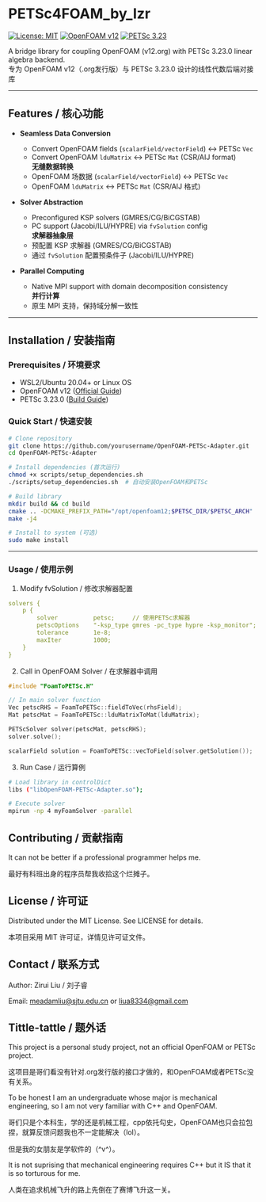 ﻿# PETSc4FOAM_by_lzr

[![License: MIT](https://img.shields.io/badge/License-MIT-blue.svg)](LICENSE)
[![OpenFOAM v12](https://img.shields.io/badge/OpenFOAM-v12-orange)](https://openfoam.org/)
[![PETSc 3.23](https://img.shields.io/badge/PETSc-3.23-brightgreen)](https://petsc.org/)

A bridge library for coupling OpenFOAM (v12.org) with PETSc 3.23.0 linear algebra backend.  
专为 OpenFOAM v12（.org发行版）与 PETSc 3.23.0 设计的线性代数后端对接库

---

## Features / 核心功能

- ​**​Seamless Data Conversion​**​  
  - Convert OpenFOAM fields (`scalarField/vectorField`) ↔ PETSc `Vec`  
  - Convert OpenFOAM `lduMatrix` ↔ PETSc `Mat` (CSR/AIJ format)  
  ​**​无缝数据转换​**​  
  - OpenFOAM 场数据 (`scalarField/vectorField`) ↔ PETSc `Vec`  
  - OpenFOAM `lduMatrix` ↔ PETSc `Mat` (CSR/AIJ 格式)

- ​**​Solver Abstraction​**​  
  - Preconfigured KSP solvers (GMRES/CG/BiCGSTAB)  
  - PC support (Jacobi/ILU/HYPRE) via `fvSolution` config  
  ​**​求解器抽象层​**​  
  - 预配置 KSP 求解器 (GMRES/CG/BiCGSTAB)  
  - 通过 `fvSolution` 配置预条件子 (Jacobi/ILU/HYPRE)

- ​**​Parallel Computing​**​  
  - Native MPI support with domain decomposition consistency  
  ​**​并行计算​**​  
  - 原生 MPI 支持，保持域分解一致性

---

## Installation / 安装指南

### Prerequisites / 环境要求
- WSL2/Ubuntu 20.04+ or Linux OS
- OpenFOAM v12 ([Official Guide](https://openfoam.org/download/12-ubuntu/))
- PETSc 3.23.0 ([Build Guide](https://petsc.org/release/install/))

### Quick Start / 快速安装
```bash
# Clone repository
git clone https://github.com/yourusername/OpenFOAM-PETSc-Adapter.git
cd OpenFOAM-PETSc-Adapter

# Install dependencies (首次运行)
chmod +x scripts/setup_dependencies.sh
./scripts/setup_dependencies.sh  # 自动安装OpenFOAM和PETSc

# Build library
mkdir build && cd build
cmake .. -DCMAKE_PREFIX_PATH="/opt/openfoam12;$PETSC_DIR/$PETSC_ARCH"
make -j4

# Install to system (可选)
sudo make install
```

---


### Usage  / 使用示例

1. Modify fvSolution / 修改求解器配置

```yaml
solvers {
    p {
        solver          petsc;     // 使用PETSc求解器
        petscOptions    "-ksp_type gmres -pc_type hypre -ksp_monitor";
        tolerance       1e-8;
        maxIter         1000;
    }
}
```
2. Call in OpenFOAM Solver / 在求解器中调用

```cpp
#include "FoamToPETSc.H"

// In main solver function
Vec petscRHS = FoamToPETSc::fieldToVec(rhsField);
Mat petscMat = FoamToPETSc::lduMatrixToMat(lduMatrix);

PETScSolver solver(petscMat, petscRHS);
solver.solve();

scalarField solution = FoamToPETSc::vecToField(solver.getSolution());
```
3. Run Case / 运行算例
```bash
# Load library in controlDict
libs ("libOpenFOAM-PETSc-Adapter.so");

# Execute solver
mpirun -np 4 myFoamSolver -parallel
```
## Contributing / 贡献指南

  It can not be better if a professional programmer helps me.

  最好有科班出身的程序员帮我收拾这个烂摊子。

## License / 许可证

  Distributed under the MIT License. See LICENSE for details.

  本项目采用 MIT 许可证，详情见许可证文件。

## Contact / 联系方式

  Author: Zirui Liu / 刘子睿

  Email: meadamliu@sjtu.edu.cn or liua8334@gmail.com

## Tittle-tattle / 题外话

  This project is a personal study project, not an official OpenFOAM or PETSc project.

  这项目是哥们看没有针对.org发行版的接口才做的，和OpenFOAM或者PETSc没有关系。

  To be honest I am an undergraduate whose major is mechanical engineering, so I am not very familiar with C++ and OpenFOAM.

  哥们只是个本科生，学的还是机械工程，cpp依托勾史，OpenFOAM也只会拉包捏，就算反馈问题我也不一定能解决（lol）。

  但是我的女朋友是学软件的（^v^）。

  It is not suprising that mechanical engineering requires C++ but it IS that it is so torturous for me.

  人类在追求机械飞升的路上先倒在了赛博飞升这一关。

